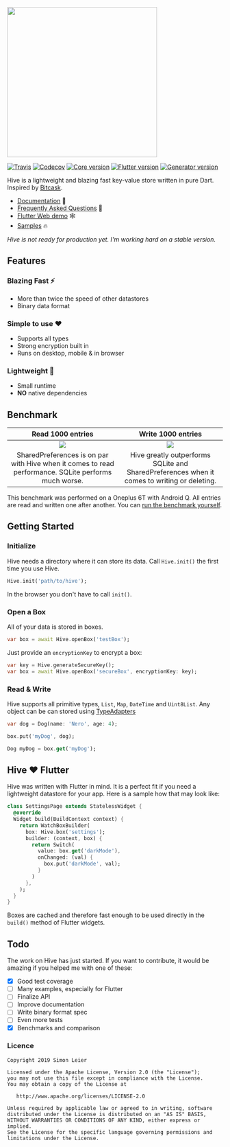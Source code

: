 <img src="https://raw.githubusercontent.com/leisim/hive/master/.github/logo_transparent.svg?sanitize=true" width="350px">

[![Travis](https://img.shields.io/travis/com/leisim/hive/master.svg)](https://travis-ci.com/leisim/hive) [![Codecov](https://img.shields.io/codecov/c/github/leisim/hive.svg)](https://codecov.io/gh/leisim/hive) [![Core version](https://img.shields.io/pub/v/hive?label=hive)](https://pub.dev/packages/hive) [![Flutter version](https://img.shields.io/pub/v/hive_flutter.svg?label=hive_flutter)](https://pub.dev/packages/hive_flutter) [![Generator version](https://img.shields.io/pub/v/hive_generator.svg?label=hive_generator)](https://pub.dev/packages/hive_generator)

Hive is a lightweight and blazing fast key-value store written in pure Dart. Inspired by [Bitcask](https://en.wikipedia.org/wiki/Bitcask).

- [Documentation](https://leisim.github.io/hive/) 📖
- [Frequently Asked Questions](https://leisim.github.io/hive/#/faq) 🙋
- [Flutter Web demo](https://leisim.github.io/hive/demo) 🕸️
- [Samples](https://github.com/leisim/hive/tree/master/examples) 🔥

*Hive is not ready for production yet. I'm working hard on a stable version.*

## Features

### Blazing Fast ⚡
- More than twice the speed of other datastores
- Binary data format

### Simple to use ❤️
- Supports all types
- Strong encryption built in
- Runs on desktop, mobile & in browser

### Lightweight 🎈
- Small runtime
- **NO** native dependencies


## Benchmark

|Read	1000 entries |Write 1000 entries|
|:------------:|:------------:|
|	![](https://raw.githubusercontent.com/leisim/hive/master/.github/benchmark_read.png) |	![](https://raw.githubusercontent.com/leisim/hive/master/.github/benchmark_write.png) |
| SharedPreferences is on par with Hive when it comes to read performance. SQLite performs much worse. | Hive greatly outperforms SQLite and SharedPreferences when it comes to writing or deleting. |

This benchmark was performed on a Oneplus 6T with Android Q. All entries are read and written one after another. You can [run the benchmark yourself](https://github.com/leisim/hive_benchmark).

## Getting Started

### Initialize

Hive needs a directory where it can store its data. Call `Hive.init()` the first time you use Hive.

```dart
Hive.init('path/to/hive');
```

In the browser you don't have to call `init()`.

### Open a Box

All of your data is stored in boxes.

```dart
var box = await Hive.openBox('testBox');
```

Just provide an `encryptionKey` to encrypt a box:

```dart
var key = Hive.generateSecureKey();
var box = await Hive.openBox('secureBox', encryptionKey: key);
```

### Read & Write

Hive supports all primitive types, `List`, `Map`, `DateTime` and `Uint8List`. Any object can be can stored using [TypeAdapters](https://leisim.github.io/hive/#/generate_adapter)

```dart
var dog = Dog(name: 'Nero', age: 4);

box.put('myDog', dog);

Dog myDog = box.get('myDog');
```

## Hive ❤️ Flutter

Hive was written with Flutter in mind. It is a perfect fit if you need a lightweight datastore for your app. Here is a sample how that may look like:

```dart
class SettingsPage extends StatelessWidget {
  @override
  Widget build(BuildContext context) {
    return WatchBoxBuilder(
      box: Hive.box('settings');
      builder: (context, box) {
        return Switch(
          value: box.get('darkMode'),
          onChanged: (val) {
            box.put('darkMode', val);
          }
        )
      },
    );
  }
}
```

Boxes are cached and therefore fast enough to be used directly in the `build()` method of Flutter widgets.

## Todo

The work on Hive has just started. If you want to contribute, it would be amazing if you helped me with one of these:

- [x] Good test coverage
- [ ] Many examples, especially for Flutter
- [ ] Finalize API
- [ ] Improve documentation
- [ ] Write binary format spec
- [ ] Even more tests
- [x] Benchmarks and comparison

### Licence

```
Copyright 2019 Simon Leier

Licensed under the Apache License, Version 2.0 (the "License");
you may not use this file except in compliance with the License.
You may obtain a copy of the License at

   http://www.apache.org/licenses/LICENSE-2.0

Unless required by applicable law or agreed to in writing, software
distributed under the License is distributed on an "AS IS" BASIS,
WITHOUT WARRANTIES OR CONDITIONS OF ANY KIND, either express or implied.
See the License for the specific language governing permissions and
limitations under the License.
```
